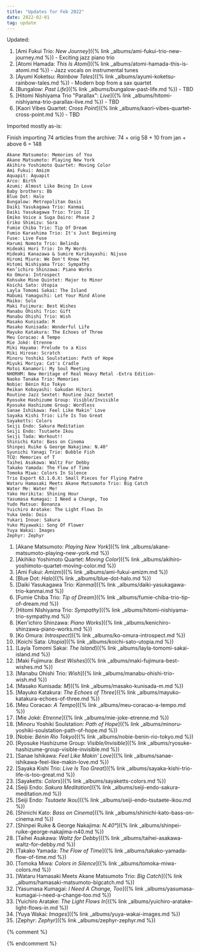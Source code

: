```yaml
---
title: "Updates for Feb 2022"
date: 2022-02-01
tag: update
---
```


Updated:

1. [Ami Fukui Trio: *New Journey*]({% link _albums/ami-fukui-trio-new-journey.md %}) - Exciting jazz piano trio
1. [Atomi Hamada: *This Is Atomi*]({% link _albums/atomi-hamada-this-is-atomi.md %}) - Jazz vocals on instrumental tunes
1. [Ayumi Koketsu: *Rainbow Tales*]({% link _albums/ayumi-koketsu-rainbow-tales.md %}) - Modern bop from a sax quartet
1. [Bungalow: *Past Life*]({% link _albums/bungalow-past-life.md %}) - TBD
1. [Hitomi Nishiyama Trio "Parallax": *Live*]({% link _albums/hitomi-nishiyama-trio-parallax-live.md %}) - TBD
1. [Kaori Vibes Quartet: *Cross Point*]({% link _albums/kaori-vibes-quartet-cross-point.md %}) - TBD

Imported mostly as-is:

Finish importing 74 articles from the archive:
74 + orig 58 + 10 from jan + above 6 = 148


```
Akane Matsumoto: Memories of You
Akane Matsumoto: Playing New York
Akihiro Yoshimoto Quartet: Moving Color
Ami Fukui: Amizm
Aquapit: Aquapit
Arco: Birth
Azumi: Almost Like Being In Love
Baby brothers: Bb
Blue Dot: Halo
Bungalow: Metropolitan Oasis
Daiki Yasukagawa Trio: Kanmai
Daiki Yasukagawa Trio: Trios II
Emiko Voice x Suga Dairo: Phase 2
Eriko Shimizu: Sora
Fumie Chiba Trio: Tip Of Dream
Fumio Karashima Trio: It's Just Beginning
Fuse: Live Fuse
Harumi Nomoto Trio: Belinda
Hideaki Hori Trio: In My Words
Hideaki Kanazawa & Sumire Kuribayashi: Nijuso
Hiromi Miura: We Don't Know Yet
Hitomi Nishiyama Trio: Sympathy
Ken’ichiro Shinzawa: Piano Works
Ko Omura: Introspect
Kohsuke Mine Quintet: Major to Minor
Koichi Sato: Utopia
Layla Tomomi Sakai: The Island
Mabumi Yamaguchi: Let Your Mind Alone
Maiko: Solo
Maki Fujimura: Best Wishes
Manabu Ohishi Trio: Gift
Manabu Ohishi Trio: Wish
Masako Kunisada: M
Masako Kunisada: Wonderful Life
Mayuko Katakura: The Echoes of Three
Meu Coracao: A Tempo
Mie Joké: Etrenne
Miki Hayama: Prelude to a Kiss
Miki Hirose: Scratch
Minoru Yoshiki Soulstation: Path of Hope
Miyuki Moriya: Cat's Cradle
Motoi Kanamori: My Soul Meeting
NHORHM: New Heritage of Real Heavy Metal -Extra Edition-
Naoko Tanaka Trio: Memories
Nobie: Bénin Rio Tokyo
Reikan Kobayashi: Gakudan Hitori
Routine Jazz Sextet: Routine Jazz Sextet
Ryosuke Hashizume Group: Visible/Invisible
Ryosuke Hashizume Group: Wordless
Sanae Ishikawa: Feel Like Makin’ Love
Sayaka Kishi Trio: Life Is Too Great
Sayaketts: Colors
Seiji Endo: Sakura Meditation
Seiji Endo: Tsutaete Ikou
Seiji Tada: Workout!!
Shinichi Kato: Bass on Cinema
Shinpei Ruike & George Nakajima: N.40°
Syunichi Yanagi Trio: Bubble Fish
TCQ: Memories of T
Taihei Asakawa: Waltz For Debby
Takako Yamada: The Flow of Time
Tomoka Miwa: Colors In Silence
Trio Export 63.1.0.X: Small Pieces for Flying Padre
Wataru Hamasaki Meets Akane Matsumoto Trio: Big Catch
Water Me: Water Me!
Yako Horikita: Shining Hour
Yasumasa Kumagai: I Need a Change, Too
Yudo Matsuo: Bonanza
Yuichiro Aratake: The Light Flows In
Yuka Ueda: Dois
Yukari Inoue: Sakura
Yuko Miyawaki: Song Of Flower
Yuya Wakai: Images
Zephyr: Zephyr
```


1. [Akane Matsumoto: *Playing New York*]({% link _albums/akane-matsumoto-playing-new-york.md %})
1. [Akihiko Yoshimoto Quartet: *Moving Color*]({% link _albums/akihiro-yoshimoto-quartet-moving-color.md %})
1. [Ami Fukui: *Amizm*]({% link _albums/ami-fukui-amizm.md %})
1. [Blue Dot: *Halo*]({% link _albums/blue-dot-halo.md %})
1. [Daiki Yasukagawa Trio: *Kanmai*]({% link _albums/daiki-yasukagawa-trio-kanmai.md %})
1. [Fumie Chiba Trio: *Tip of Dream*]({% link _albums/fumie-chiba-trio-tip-of-dream.md %})
1. [Hitomi NIshiyama Trio: *Sympathy*]({% link _albums/hitomi-nishiyama-trio-sympathy.md %})
1. [Ken'ichiro Shinzawa: *Piano Works*]({% link _albums/kenichiro-shinzawa-piano-works.md %})
1. [Ko Omura: *Introspect*]({% link _albums/ko-omura-introspect.md %})
1. [Koichi Sata: *Utopia*]({% link _albums/koichi-sato-utopia.md %})
1. [Layla Tomomi Sakai: *The Island*]({% link _albums/layla-tomomi-sakai-island.md %})
1. [Maki Fujimura: *Best Wishes*]({% link _albums/maki-fujimura-best-wishes.md %})
1. [Manabu Ohishi Trio: *Wish*]({% link _albums/manabu-ohishi-trio-wish.md %})
1. [Masako Kunisada: *M*]({% link _albums/masako-kunisada-m.md %})
1. [Mayuko Katakura: *The Echoes of Three*]({% link _albums/mayuko-katakura-echoes-of-three.md %})
1. [Meu Coracao: *A Tempo*]({% link _albums/meu-coracao-a-tempo.md %})
1. [Mie Joké: *Etrenne*]({% link _albums/mie-joke-etrenne.md %})
1. [Minoru Yoshiki Soulstation: *Path of Hope*]({% link _albums/minoru-yoshiki-soulstation-path-of-hope.md %})
1. [Nobie: *Bénin Rio Tokyo*]({% link _albums/nobie-benin-rio-tokyo.md %})
1. [Ryosuke Hashizume Group: *Visible/Invisible*]({% link _albums/ryosuke-hashizume-group-visible-invisible.md %})
1. [Sanae Ishikawa: *Feel Like Makin' Love*]({% link _albums/sanae-ishikawa-feel-like-makin-love.md %})
1. [Sayaka Kishi Trio: *Live Is Too Great*]({% link _albums/sayaka-kishi-trio-life-is-too-great.md %})
1. [Sayaketts: *Colors*]({% link _albums/sayaketts-colors.md %})
1. [Seiji Endo: *Sakura Meditation*]({% link _albums/seiji-endo-sakura-meditation.md %})
1. [Seiji Endo: *Tsutaete Ikou*]({% link _albums/seiji-endo-tsutaete-ikou.md %})
1. [Shinichi Kato: *Bass on Cinema*]({% link _albums/shinichi-kato-bass-on-cinema.md %})
1. [Shinpei Ruike & George Nakajima: *N.40°*]({% link _albums/shinpei-ruike-george-nakajima-n40.md %})
1. [Taihei Asakawa: *Waltz for Debby*]({% link _albums/taihei-asakawa-waltz-for-debby.md %})
1. [Takako Yamada: *The Flow of Time*]({% link _albums/takako-yamada-flow-of-time.md %})
1. [Tomoka Miwa: *Colors in Silence*]({% link _albums/tomoka-miwa-colors.md %})
1. [Wataru Hamasaki Meets Akane Matsumoto Trio: *Big Catch*]({% link _albums/hamasaki-matsumoto-bigcatch.md %})
1. [Yasumasa Kumagai: *I Need A Change, Too*]({% link _albums/yasumasa-kumagai-i-need-a-change-too.md %})
1. [Yuichiro Aratake: *The Light Flows In*]({% link _albums/yuichiro-aratake-light-flows-in.md %})
1. [Yuya Wakai: *Images*]({% link _albums/yuya-wakai-images.md %})
1. [Zephyr: *Zephyr*]({% link _albums/zephyr-zephyr.md %})

{% comment %}


{% endcomment %}